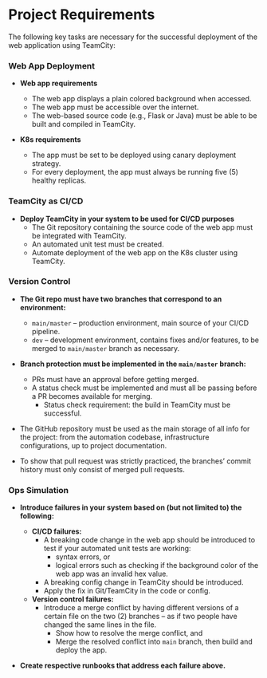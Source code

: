 # Project Requirements

The following key tasks are necessary for the successful deployment of the web application using TeamCity:

### Web App Deployment

- **Web app requirements**
    - The web app displays a plain colored background when accessed.
    - The web app must be accessible over the internet.
    - The web-based source code (e.g., Flask or Java) must be able to be built and compiled in TeamCity.
    
- **K8s requirements**
    - The app must be set to be deployed using canary deployment strategy.
    - For every deployment, the app must always be running five (5) healthy replicas.

### TeamCity as CI/CD

- **Deploy TeamCity in your system to be used for CI/CD purposes**
    - The Git repository containing the source code of the web app must be integrated with TeamCity.
    - An automated unit test must be created.
    - Automate deployment of the web app on the K8s cluster using TeamCity.

### Version Control

- **The Git repo must have two branches that correspond to an environment:**
    - `main/master` – production environment, main source of your CI/CD pipeline.
    - `dev` – development environment, contains fixes and/or features, to be merged to `main/master` branch as necessary.

- **Branch protection must be implemented in the `main/master` branch:**
    - PRs must have an approval before getting merged.
    - A status check must be implemented and must all be passing before a PR becomes available for merging.
        - Status check requirement: the build in TeamCity must be successful.

- The GitHub repository must be used as the main storage of all info for the project: from the automation codebase, infrastructure configurations, up to project documentation.

- To show that pull request was strictly practiced, the branches’ commit history must only consist of merged pull requests.

### Ops Simulation

- **Introduce failures in your system based on (but not limited to) the following:**
    - **CI/CD failures:**
        - A breaking code change in the web app should be introduced to test if your automated unit tests are working:
            - syntax errors, or
            - logical errors such as checking if the background color of the web app was an invalid hex value.
        - A breaking config change in TeamCity should be introduced.
        - Apply the fix in Git/TeamCity in the code or config.
    - **Version control failures:**
        - Introduce a merge conflict by having different versions of a certain file on the two (2) branches – as if two people have changed the same lines in the file.
            - Show how to resolve the merge conflict, and
            - Merge the resolved conflict into `main` branch, then build and deploy the app.

- **Create respective runbooks that address each failure above.**
